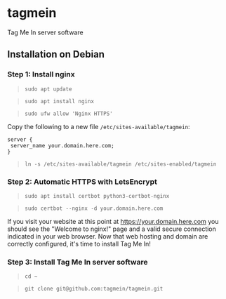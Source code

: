# tagmein
Tag Me In server software

## Installation on Debian

### Step 1: Install nginx

> ```sudo apt update```

> ```sudo apt install nginx```

> ```sudo ufw allow 'Nginx HTTPS'```

Copy the following to a new file `/etc/sites-available/tagmein`:

```
server {
 server_name your.domain.here.com;
}
```

> ```ln -s /etc/sites-available/tagmein /etc/sites-enabled/tagmein```

### Step 2: Automatic HTTPS with LetsEncrypt

> ```sudo apt install certbot python3-certbot-nginx```

> ```sudo certbot --nginx -d your.domain.here.com```

If you visit your website at this point at https://your.domain.here.com you should see the "Welcome to nginx!" page and a valid secure connection indicated in your web browser. Now that web hosting and domain are correctly configured, it's time to install Tag Me In!

### Step 3: Install Tag Me In server software

> ```cd ~```

> ```git clone git@github.com:tagmein/tagmein.git```

